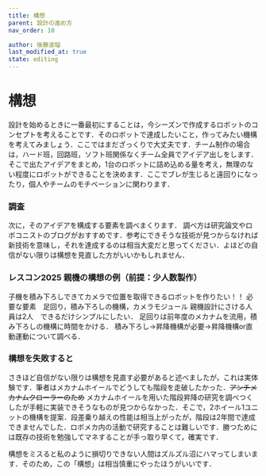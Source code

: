 ```yaml
---
title: 構想
parent: 設計の進め方
nav_order: 10

author: 後藤波瑠
last_modified_at: true
state: editing
---
```


# **構想**
設計を始めるときに一番最初にすることは，今シーズンで作成するロボットのコンセプトを考えることです．そのロボットで達成したいこと，作ってみたい機構を考えてみましょう．ここではまだざっくりで大丈夫です．チーム制作の場合は，ハード班，回路班，ソフト班関係なくチーム全員でアイデア出しをします．そこで出たアイデアをまとめ，1台のロボットに詰め込める量を考え，無理のない程度にロボットができることを決めます．ここでブレが生じると遠回りになったり，個人やチームのモチベーションに関わります．

### 調査
次に，そのアイデアを構成する要素を調べまくります．
調べ方は研究論文やロボコニストのブログがおすすめです．参考にできそうな技術が見つからなければ新技術を意味し，それを達成するのは相当大変だと思ってください．よほどの自信がない限りは構想を見直した方がいいかもしれません．

### レスコン2025 親機の構想の例（前提：少人数製作）
子機を積み下ろしできてカメラで位置を取得できるロボットを作りたい！！
必要な要素　足回り，積み下ろしの機構，カメラモジュール
親機設計にさける人員は2人　できるだけシンプルにしたい．
足回りは前年度のメカナムを流用，積み下ろしの機構に時間をかける．
積み下ろし→昇降機構が必要→昇降機構or直動運動について調べる．

### 構想を失敗すると
さきほど自信がない限りは構想を見直す必要があると述べましたが，これは実体験です．筆者はメカナムホイールでどうしても階段を走破したかった．~~アンチメカナムクローラーのため~~
メカナムホイールを用いた階段昇降の研究を調べつくしたが手軽に実装できそうなものが見つからなかった．そこで，2ホイール1ユニットの機構を提案．段差乗り越えの性能は相当上がったが，階段は2年間で達成できませんでした．ロボメカ内の活動で研究することは難しいです．勝つためには既存の技術を勉強してマネすることが手っ取り早くて，確実です．

構想をミスると私のように損切りできない人間はズルズル沼にハマってしまいます．そのため，この「構想」は相当慎重にやったほうがいいです．